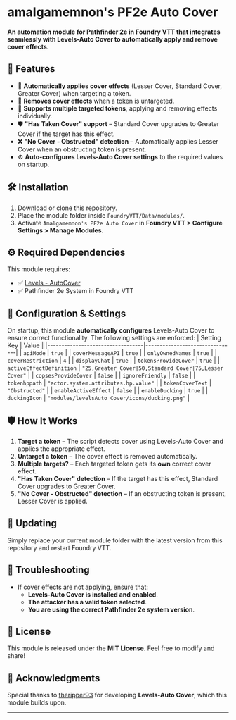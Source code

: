 # amalgamemnon's PF2e Auto Cover

**An automation module for Pathfinder 2e in Foundry VTT that integrates seamlessly with Levels-Auto Cover to automatically apply and remove cover effects.**

## 🎯 **Features**
- 📏 **Automatically applies cover effects** (Lesser Cover, Standard Cover, Greater Cover) when targeting a token.
- 🔄 **Removes cover effects** when a token is untargeted.
- 🎯 **Supports multiple targeted tokens**, applying and removing effects individually.
- 🛡 **"Has Taken Cover" support** – Standard Cover upgrades to Greater Cover if the target has this effect.
- ❌ **"No Cover - Obstructed" detection** – Automatically applies Lesser Cover when an obstructing token is present.
- ⚙️ **Auto-configures Levels-Auto Cover settings** to the required values on startup.

## 🛠 **Installation**
1. Download or clone this repository.
2. Place the module folder inside `FoundryVTT/Data/modules/`.
3. Activate `Amalgamemnon's PF2e Auto Cover` in **Foundry VTT > Configure Settings > Manage Modules**.

## ⚙️ **Required Dependencies**
This module requires:
- ✅ [Levels - AutoCover](https://github.com/theripper93/Levels-Auto-Cover)
- ✅ Pathfinder 2e System in Foundry VTT

## 📌 **Configuration & Settings**
On startup, this module **automatically configures** Levels-Auto Cover to ensure correct functionality. The following settings are enforced:
| Setting Key                     | Value |
|----------------------------------|--------------------------------|
| `apiMode`                        | `true` |
| `coverMessageAPI`                | `true` |
| `onlyOwnedNames`                 | `true` |
| `coverRestriction`               | `4` |
| `displayChat`                    | `true` |
| `tokensProvideCover`             | `true` |
| `activeEffectDefinition`         | `"25,Greater Cover|50,Standard Cover|75,Lesser Cover"` |
| `copsesProvideCover`             | `false` |
| `ignoreFriendly`                 | `false` |
| `tokenhppath`                    | `"actor.system.attributes.hp.value"` |
| `tokenCoverText`                 | `"Obstructed"` |
| `enableActiveEffect`             | `false` |
| `enableDucking`                  | `true` |
| `duckingIcon`                    | `"modules/levelsAuto Cover/icons/ducking.png"` |

## 🛡 **How It Works**
1. **Target a token** – The script detects cover using Levels-Auto Cover and applies the appropriate effect.
2. **Untarget a token** – The cover effect is removed automatically.
3. **Multiple targets?** – Each targeted token gets its **own** correct cover effect.
4. **"Has Taken Cover" detection** – If the target has this effect, Standard Cover upgrades to Greater Cover.
5. **"No Cover - Obstructed" detection** – If an obstructing token is present, Lesser Cover is applied.

## 🔄 **Updating**
Simply replace your current module folder with the latest version from this repository and restart Foundry VTT.

## 🐞 **Troubleshooting**
- If cover effects are not applying, ensure that:
  - **Levels-Auto Cover is installed and enabled**.
  - **The attacker has a valid token selected**.
  - **You are using the correct Pathfinder 2e system version**.

## 📜 **License**
This module is released under the **MIT License**. Feel free to modify and share!

## 🎉 **Acknowledgments**
Special thanks to [theripper93](https://github.com/theripper93) for developing **Levels-Auto Cover**, which this module builds upon.

---

